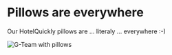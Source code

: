 # Pillows are everywhere

Our HotelQuickly pillows are ... literaly ... everywhere :-)

![G-Team with pillows](https://raw.githubusercontent.com/HotelQuickly/WeAreHiring/master/images/five-with-pillows.jpg)
